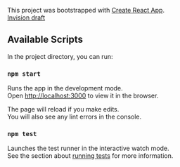 This project was bootstrapped with [Create React App](https://github.com/facebook/create-react-app).  
[Invision draft](https://projects.invisionapp.com/freehand/document/T4og2nZRl)


## Available Scripts
In the project directory, you can run:

### `npm start`
Runs the app in the development mode.<br>
Open [http://localhost:3000](http://localhost:3000) to view it in the browser.

The page will reload if you make edits.<br>
You will also see any lint errors in the console.

### `npm test`
Launches the test runner in the interactive watch mode.<br>
See the section about [running tests](https://facebook.github.io/create-react-app/docs/running-tests) for more information.


